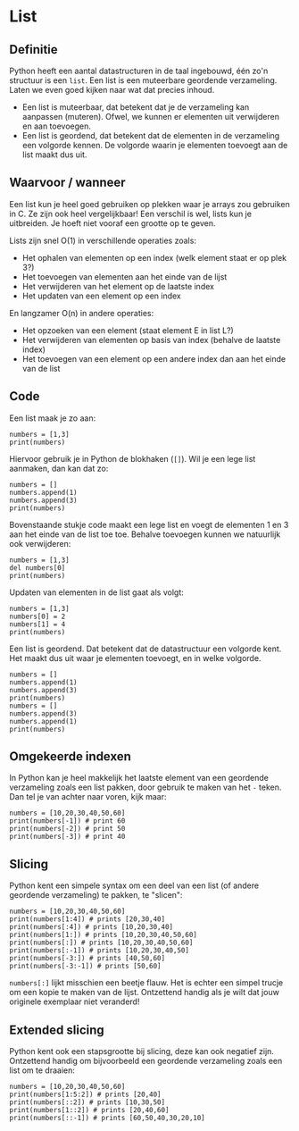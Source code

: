 # List

## Definitie
Python heeft een aantal datastructuren in de taal ingebouwd, één zo'n structuur is een `list`. Een list is een muteerbare geordende verzameling.  Laten we even goed kijken naar wat dat precies inhoud.

- Een list is muteerbaar, dat betekent dat je de verzameling kan aanpassen (muteren). Ofwel, we kunnen er elementen uit verwijderen en aan toevoegen.
- Een list is geordend, dat betekent dat de elementen in de verzameling een volgorde kennen. De volgorde waarin je elementen toevoegt aan de list maakt dus uit.

## Waarvoor / wanneer
Een list kun je heel goed gebruiken op plekken waar je arrays zou gebruiken in C. Ze zijn ook heel vergelijkbaar! Een verschil is wel, lists kun je uitbreiden. Je hoeft niet vooraf een grootte op te geven.

Lists zijn snel O(1) in verschillende operaties zoals:

- Het ophalen van elementen op een index (welk element staat er op plek 3?)
- Het toevoegen van elementen aan het einde van de lijst
- Het verwijderen van het element op de laatste index
- Het updaten van een element op een index

En langzamer O(n) in andere operaties:

- Het opzoeken van een element (staat element E in list L?)
- Het verwijderen van elementen op basis van index (behalve de laatste index)
- Het toevoegen van een element op een andere index dan aan het einde van de list

## Code
Een list maak je zo aan:

    numbers = [1,3]
    print(numbers)

Hiervoor gebruik je in Python de blokhaken (`[]`). Wil je een lege list aanmaken, dan kan dat zo:

    numbers = []
    numbers.append(1)
    numbers.append(3)
    print(numbers)

Bovenstaande stukje code maakt een lege list en voegt de elementen 1 en 3 aan het einde van de list toe toe. Behalve toevoegen kunnen we natuurlijk ook verwijderen:

    numbers = [1,3]
    del numbers[0]
    print(numbers)

Updaten van elementen in de list gaat als volgt:

    numbers = [1,3]
    numbers[0] = 2
    numbers[1] = 4
    print(numbers)

Een list is geordend. Dat betekent dat de datastructuur een volgorde kent. Het maakt dus uit waar je elementen toevoegt, en in welke volgorde.

    numbers = []
    numbers.append(1)
    numbers.append(3)
    print(numbers)
    numbers = []
    numbers.append(3)
    numbers.append(1)
    print(numbers)

## Omgekeerde indexen
In Python kan je heel makkelijk het laatste element van een geordende verzameling zoals een list pakken, door gebruik te maken van het `-` teken. Dan tel je van achter naar voren, kijk maar:

    numbers = [10,20,30,40,50,60]
    print(numbers[-1]) # print 60
    print(numbers[-2]) # print 50
    print(numbers[-3]) # print 40

## Slicing
Python kent een simpele syntax om een deel van een list (of andere geordende verzameling) te pakken, te "slicen":

    numbers = [10,20,30,40,50,60]
    print(numbers[1:4]) # prints [20,30,40]
    print(numbers[:4]) # prints [10,20,30,40]
    print(numbers[1:]) # prints [10,20,30,40,50,60]
    print(numbers[:]) # prints [10,20,30,40,50,60]
    print(numbers[:-1]) # prints [10,20,30,40,50]
    print(numbers[-3:]) # prints [40,50,60]
    print(numbers[-3:-1]) # prints [50,60]

`numbers[:]` lijkt misschien een beetje flauw. Het is echter een simpel trucje om een kopie te maken van de lijst. Ontzettend handig als je wilt dat jouw originele exemplaar niet veranderd!

## Extended slicing
Python kent ook een stapsgrootte bij slicing, deze kan ook negatief zijn. Ontzettend handig om bijvoorbeeld een geordende verzameling zoals een list om te draaien:

    numbers = [10,20,30,40,50,60]
    print(numbers[1:5:2]) # prints [20,40]
    print(numbers[::2]) # prints [10,30,50]
    print(numbers[1::2]) # prints [20,40,60]
    print(numbers[::-1]) # prints [60,50,40,30,20,10]
